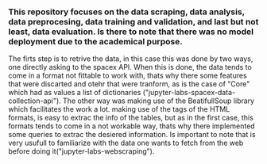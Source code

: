 ### This repository focuses on the data scraping, data analysis, data preprocesing, data training and validation, and last but not least, data evaluation. Is there to note that there was no model deployment due to the academical purpose.

The firts step is to retrive the data, in this case this was done by two ways, one directly asking to the spacex API.  When this is done, the data tends to come in a format not fittable to work with, thats why there some features that
were discarted and otehr that were tranform, as is the case of "Core" which had as values a list of dictionaries ("jupyter-labs-spacex-data-collection-api"). The other way was making use of the BeatifullSoup library which facilitates the work  a lot.
making use of the tags of the HTML formats, is easy to extrac the info of the tables, but as in the first case, this formats tends to come in a not workable way, thats why there implemented some queries to extrac the desiered information. Is important 
to note that is very usufull to familiarize with the data one wants to fetch from the web before doing it("jupyter-labs-webscraping").
